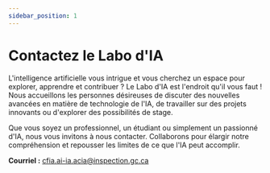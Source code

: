 ```yaml
---
sidebar_position: 1
---
```


# Contactez le Labo d'IA

L'intelligence artificielle vous intrigue et vous cherchez un espace pour
explorer, apprendre et contribuer ? Le Labo d'IA est l'endroit qu'il vous faut !
Nous accueillons les personnes désireuses de discuter des nouvelles avancées en
matière de technologie de l'IA, de travailler sur des projets innovants ou
d'explorer des possibilités de stage.

Que vous soyez un professionnel, un étudiant ou simplement un passionné d'IA,
nous vous invitons à nous contacter. Collaborons pour élargir notre
compréhension et repousser les limites de ce que l'IA peut accomplir.

**Courriel :**
[cfia.ai-ia.acia@inspection.gc.ca](mailto:cfia.ai-ia.acia@inspection.gc.ca)
